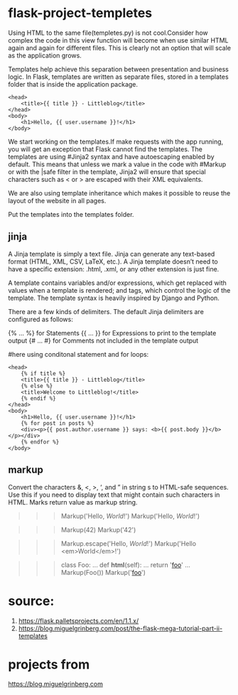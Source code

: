 # flask-project-templetes 

Using HTML to the same file(templetes.py) is not cool.Consider how complex the code in this view function will become when use similar HTML again and again for different files. This is clearly not an option that will scale as the application grows.

Templates help achieve this separation between presentation and business logic. In Flask, templates are written as separate files, stored in a templates folder that is inside the application package.

>>> <html>
    <head>
        <title>{{ title }} - Littleblog</title>
    </head>
    <body>
        <h1>Hello, {{ user.username }}!</h1>
    </body>
</html>

We start working on the templates.If make requests with the app running, you will get an exception that Flask cannot find the templates. The templates are using #Jinja2 syntax and have autoescaping enabled by default. This means that unless we mark a value in the code with #Markup or with the |safe filter in the template, Jinja2 will ensure that special characters such as < or > are escaped with their XML equivalents.

We are also using template inheritance which makes it possible to reuse the layout of the website in all pages.

Put the templates into the templates folder.


## jinja
A Jinja template is simply a text file. Jinja can generate any text-based format (HTML, XML, CSV, LaTeX, etc.). A Jinja template doesn’t need to have a specific extension: .html, .xml, or any other extension is just fine.

A template contains variables and/or expressions, which get replaced with values when a template is rendered; and tags, which control the logic of the template. The template syntax is heavily inspired by Django and Python.

There are a few kinds of delimiters. The default Jinja delimiters are configured as follows:

{% ... %} for Statements
{{ ... }} for Expressions to print to the template output
{# ... #} for Comments not included in the template output


#here using conditonal statement and for loops:

>>> <html>
    <head>
        {% if title %}
        <title>{{ title }} - Littleblog</title>
        {% else %}
        <title>Welcome to Littleblog!</title>
        {% endif %}
    </head>
    <body>
        <h1>Hello, {{ user.username }}!</h1>
        {% for post in posts %}
        <div><p>{{ post.author.username }} says: <b>{{ post.body }}</b></p></div>
        {% endfor %}
    </body>
</html>

## markup
Convert the characters &, <, >, ‘, and ” in string s to HTML-safe sequences. Use this if you need to display text that might contain such characters in HTML. Marks return value as markup string.

>>> Markup('Hello, <em>World</em>!')
>>Markup('Hello, <em>World</em>!')

>>> Markup(42)
>>Markup('42')

>>> Markup.escape('Hello, <em>World</em>!')
>>Markup('Hello &lt;em&gt;World&lt;/em&gt;!')

>>> class Foo:
...     def __html__(self):
...         return '<a href="/foo">foo</a>'
...
>>> Markup(Foo())
Markup('<a href="/foo">foo</a>')



# source: 
1. https://flask.palletsprojects.com/en/1.1.x/
2. https://blog.miguelgrinberg.com/post/the-flask-mega-tutorial-part-ii-templates

# projects from 
https://blog.miguelgrinberg.com



